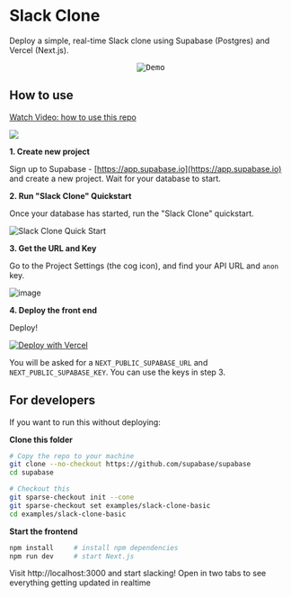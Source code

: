 # Slack Clone

Deploy a simple, real-time Slack clone using Supabase (Postgres) and Vercel (Next.js).

<p align="center">
<kbd>
<img src="https://media.giphy.com/media/J07U8iblJhlKDqZOxV/giphy.gif" alt="Demo"/>
</kbd>
</p>


## How to use

<a href="https://www.loom.com/share/31eec9b656e44b8d87c88bde8a465676"> <p>Watch Video: how to use this repo</p> <img style="max-width:300px;" src="https://cdn.loom.com/sessions/thumbnails/31eec9b656e44b8d87c88bde8a465676-with-play.gif"> </a>

**1. Create new project**

Sign up to Supabase - [https://app.supabase.io](https://app.supabase.io) and create a new project. Wait for your database to start.

**2. Run "Slack Clone" Quickstart**

Once your database has started, run the "Slack Clone" quickstart.

![Slack Clone Quick Start](https://user-images.githubusercontent.com/10214025/88916135-1b1d7a00-d298-11ea-82e7-e2c18314e805.png)

**3. Get the URL and Key**

Go to the Project Settings (the cog icon), and find your API URL and `anon` key.

![image](https://user-images.githubusercontent.com/10214025/88916245-528c2680-d298-11ea-8a71-708f93e1ce4f.png)

**4. Deploy the front end**

Deploy!

[![Deploy with Vercel](https://vercel.com/button)](https://vercel.com/import/git?s=https%3A%2F%2Fgithub.com%2Fsupabase%2Fsupabase%2Ftree%2Fmaster%2Fexamples%2Fslack-clone&env=NEXT_PUBLIC_SUPABASE_URL,NEXT_PUBLIC_SUPABASE_KEY&envDescription=Find%20the%20Supabase%20URL%20and%20key%20in%20the%20your%20auto-generated%20docs%20at%20app.supabase.io&project-name=supabase-slack-clone&repo-name=supabase-slack-clone)

You will be asked for a `NEXT_PUBLIC_SUPABASE_URL` and `NEXT_PUBLIC_SUPABASE_KEY`. You can use the keys in step 3.


## For developers

If you want to run this without deploying: 

**Clone this folder**

```sh
# Copy the repo to your machine
git clone --no-checkout https://github.com/supabase/supabase
cd supabase

# Checkout this 
git sparse-checkout init --cone
git sparse-checkout set examples/slack-clone-basic
cd examples/slack-clone-basic
```

**Start the frontend**

```sh
npm install     # install npm dependencies
npm run dev     # start Next.js
```

Visit http://localhost:3000 and start slacking! Open in two tabs to see everything getting updated in realtime
